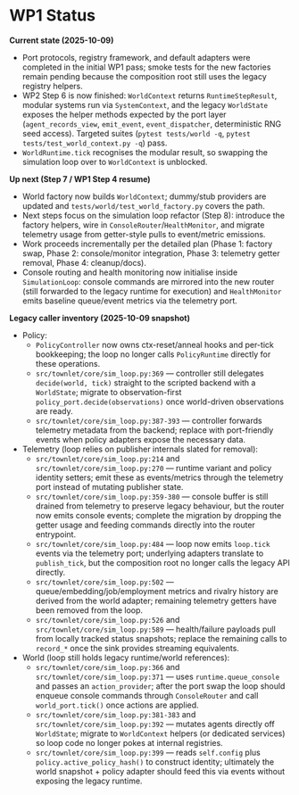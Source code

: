 # WP1 Status

**Current state (2025-10-09)**
- Port protocols, registry framework, and default adapters were completed in the initial WP1 pass; smoke tests for the new factories remain pending because the composition root still uses the legacy registry helpers.
- WP2 Step 6 is now finished: `WorldContext` returns `RuntimeStepResult`, modular systems run via `SystemContext`, and the legacy `WorldState` exposes the helper methods expected by the port layer (`agent_records_view`, `emit_event`, `event_dispatcher`, deterministic RNG seed access). Targeted suites (`pytest tests/world -q`, `pytest tests/test_world_context.py -q`) pass.
- `WorldRuntime.tick` recognises the modular result, so swapping the simulation loop over to `WorldContext` is unblocked.

**Up next (Step 7 / WP1 Step 4 resume)**
- World factory now builds `WorldContext`; dummy/stub providers are updated and `tests/world/test_world_factory.py` covers the path.
- Next steps focus on the simulation loop refactor (Step 8): introduce the factory helpers, wire in `ConsoleRouter`/`HealthMonitor`, and migrate telemetry usage from getter-style pulls to event/metric emissions.
- Work proceeds incrementally per the detailed plan (Phase 1: factory swap, Phase 2: console/monitor integration, Phase 3: telemetry getter removal, Phase 4: cleanup/docs).
- Console routing and health monitoring now initialise inside `SimulationLoop`: console commands are mirrored into the new router (still forwarded to the legacy runtime for execution) and `HealthMonitor` emits baseline queue/event metrics via the telemetry port.

**Legacy caller inventory (2025-10-09 snapshot)**
- Policy:
  - `PolicyController` now owns ctx-reset/anneal hooks and per-tick bookkeeping; the loop no longer calls `PolicyRuntime` directly for these operations.
  - `src/townlet/core/sim_loop.py:369` — controller still delegates `decide(world, tick)` straight to the scripted backend with a `WorldState`; migrate to observation-first `policy_port.decide(observations)` once world-driven observations are ready.
  - `src/townlet/core/sim_loop.py:387-393` — controller forwards telemetry metadata from the backend; replace with port-friendly events when policy adapters expose the necessary data.
- Telemetry (loop relies on publisher internals slated for removal):
  - `src/townlet/core/sim_loop.py:214` and `src/townlet/core/sim_loop.py:270` — runtime variant and policy identity setters; emit these as events/metrics through the telemetry port instead of mutating publisher state.
  - `src/townlet/core/sim_loop.py:359-380` — console buffer is still drained from telemetry to preserve legacy behaviour, but the router now emits console events; complete the migration by dropping the getter usage and feeding commands directly into the router entrypoint.
  - `src/townlet/core/sim_loop.py:484` — loop now emits `loop.tick` events via the telemetry port; underlying adapters translate to `publish_tick`, but the composition root no longer calls the legacy API directly.
  - `src/townlet/core/sim_loop.py:502` — queue/embedding/job/employment metrics and rivalry history are derived from the world adapter; remaining telemetry getters have been removed from the loop.
  - `src/townlet/core/sim_loop.py:526` and `src/townlet/core/sim_loop.py:589` — health/failure payloads pull from locally tracked status snapshots; replace the remaining calls to `record_*` once the sink provides streaming equivalents.
- World (loop still holds legacy runtime/world references):
  - `src/townlet/core/sim_loop.py:366` and `src/townlet/core/sim_loop.py:371` — uses `runtime.queue_console` and passes an `action_provider`; after the port swap the loop should enqueue console commands through `ConsoleRouter` and call `world_port.tick()` once actions are applied.
  - `src/townlet/core/sim_loop.py:381-383` and `src/townlet/core/sim_loop.py:392` — mutates agents directly off `WorldState`; migrate to `WorldContext` helpers (or dedicated services) so loop code no longer pokes at internal registries.
  - `src/townlet/core/sim_loop.py:399` — reads `self.config` plus `policy.active_policy_hash()` to construct identity; ultimately the world snapshot + policy adapter should feed this via events without exposing the legacy runtime.

